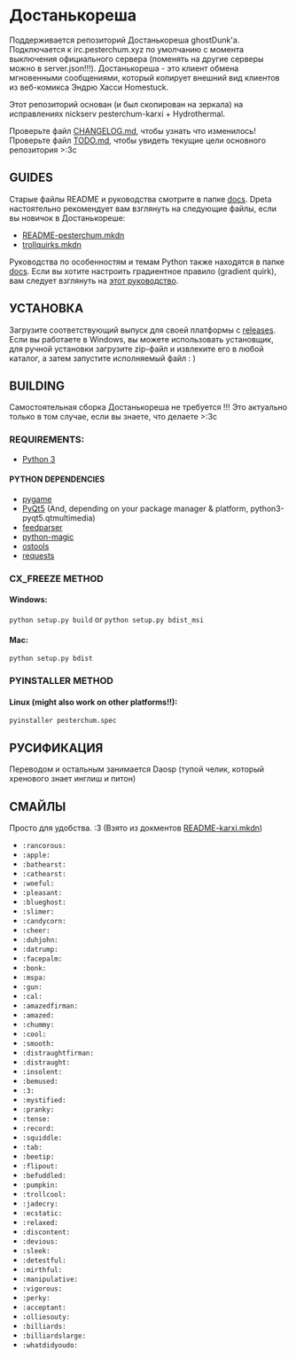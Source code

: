 # Достанькореша
Поддерживается репозиторий Достанькореша ghostDunk'a. Подключается к irc.pesterchum.xyz по умолчанию с момента выключения официального сервера (поменять на другие серверы можно в server.json!!!). Достанькореша - это клиент обмена мгновенными сообщениями, который копирует внешний вид клиентов из веб-комикса Эндрю Хасси Homestuck.

Этот репозиторий основан (и был скопирован на зеркала) на исправлениях nickserv pesterchum-karxi + Hydrothermal.

Проверьте файл [CHANGELOG.md], чтобы узнать что изменилось!
Проверьте файл [TODO.md], чтобы увидеть текущие цели основного репозитория >:3c

[CHANGELOG.md]: https://github.com/Dpeta/pesterchum-alt-servers/blob/py3_pyqt5/CHANGELOG.md
[TODO.md]: https://github.com/Dpeta/pesterchum-alt-servers/blob/py3_pyqt5/TODO.md

## GUIDES

Старые файлы README и руководства смотрите в папке [docs].
Dpeta настоятельно рекомендует вам взглянуть на следующие файлы, если вы новичок в Достанькореше:
- [README-pesterchum.mkdn]
- [trollquirks.mkdn]

Руководства по особенностям и темам Python также находятся в папке [docs]. Если вы хотите настроить градиентное правило (gradient quirk), вам следует взглянуть на [этот руководство][gradient-guide].

[gradient-guide]: https://paste.0xfc.de/?e60df5a155e93583#AmcgN9cRnCcBycmVMvw6KJ1YLKPXGbaSzZLbgAhoNCQD
[trollquirks.mkdn]: https://github.com/Dpeta/pesterchum-alt-servers/blob/py3_pyqt5/docs/trollquirks.mkdn
[README-pesterchum.mkdn]: https://github.com/Dpeta/pesterchum-alt-servers/blob/py3_pyqt5/docs/README-pesterchum.mkdn
[docs]: https://github.com/Dpeta/pesterchum-alt-servers/tree/py3_pyqt5/docs/

## УСТАНОВКА
Загрузите соответствующий выпуск для своей платформы с [releases][releases]. Если вы работаете в Windows, вы можете использовать установщик, для ручной установки загрузите zip-файл и извлеките его в любой каталог, а затем запустите исполняемый файл : )
 
[releases]: https://github.com/Daosp/pesterchum-Dpeta-altservers-rus/releases

## BUILDING
Самостоятельная сборка Достанькореша не требуется !!! Это актуально только в том случае, если вы знаете, что делаете >:3c

### REQUIREMENTS:

 - [Python 3]

#### PYTHON DEPENDENCIES
 - [pygame]
 - [PyQt5] (And, depending on your package manager & platform, python3-pyqt5.qtmultimedia)
 - [feedparser]
 - [python-magic]
 - [ostools]
 - [requests]

[Python 3]: https://www.python.org/downloads/
[PyQt5]: https://pypi.org/project/PyQt5/
[pygame]: https://pypi.org/project/pygame/
[feedparser]: https://pypi.org/project/feedparser/
[python-magic]: https://pypi.org/project/python-magic/
[ostools]: https://pypi.org/project/ostools/
[requests]: https://pypi.org/project/requests/
### CX_FREEZE METHOD

#### Windows:
``python setup.py build``
or
``python setup.py bdist_msi``

#### Mac:
``python setup.py bdist``

### PYINSTALLER METHOD
#### Linux (might also work on other platforms!!): 
``pyinstaller pesterchum.spec``

## РУСИФИКАЦИЯ
Переводом и остальным занимается Daosp (тупой челик, который хренового знает инглиш и питон)

## СМАЙЛЫ
Просто для удобства. :3 (Взято из докментов [README-karxi.mkdn])

* `:rancorous:`
* `:apple:`
* `:bathearst:`
* `:cathearst:`
* `:woeful:`
* `:pleasant:`
* `:blueghost:`
* `:slimer:`
* `:candycorn:`
* `:cheer:`
* `:duhjohn:`
* `:datrump:`
* `:facepalm:`
* `:bonk:`
* `:mspa:`
* `:gun:`
* `:cal:`
* `:amazedfirman:`
* `:amazed:`
* `:chummy:`
* `:cool:`
* `:smooth:`
* `:distraughtfirman:`
* `:distraught:`
* `:insolent:`
* `:bemused:`
* `:3:`
* `:mystified:`
* `:pranky:`
* `:tense:`
* `:record:`
* `:squiddle:`
* `:tab:`
* `:beetip:`
* `:flipout:`
* `:befuddled:`
* `:pumpkin:`
* `:trollcool:`
* `:jadecry:`
* `:ecstatic:`
* `:relaxed:`
* `:discontent:`
* `:devious:`
* `:sleek:`
* `:detestful:`
* `:mirthful:`
* `:manipulative:`
* `:vigorous:`
* `:perky:`
* `:acceptant:`
* `:olliesouty:`
* `:billiards:`
* `:billiardslarge:`
* `:whatdidyoudo:`

[README-karxi.mkdn]: https://github.com/Dpeta/pesterchum-alt-servers/tree/py3_pyqt5/docs/README-karxi.mkdn
